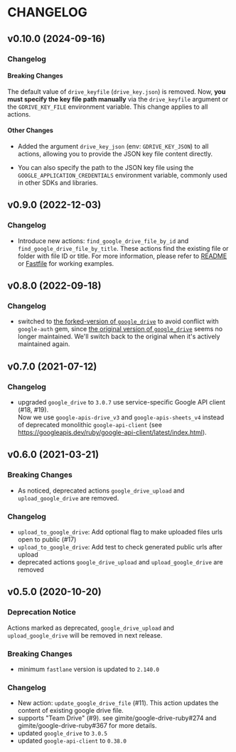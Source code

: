 # CHANGELOG


## v0.10.0 (2024-09-16)

### Changelog

#### Breaking Changes

The default value of `drive_keyfile` (`drive_key.json`) is removed.
Now, **you must specify the key file path manually** via
the `drive_keyfile` argument or the `GDRIVE_KEY_FILE` environment variable.
This change applies to all actions.

#### Other Changes
- Added the argument `drive_key_json` (env: `GDRIVE_KEY_JSON`) to all actions,
  allowing you to provide the JSON key file content directly.

- You can also specify the path to the JSON key file using 
  the `GOOGLE_APPLICATION_CREDENTIALS` environment variable,
  commonly used in other SDKs and libraries.

## v0.9.0 (2022-12-03)

### Changelog

- Introduce new actions: `find_google_drive_file_by_id` and `find_google_drive_file_by_title`. 
  These actions find the existing file or folder with file ID or title.
  For more information, please refer to [README](README.md) or [Fastfile](fastlane/Fastfile) for working examples.

## v0.8.0 (2022-09-18)

### Changelog

- switched to [the forked-version of `google_drive`](https://github.com/bskim45/google-drive-ruby)
  to avoid conflict with `google-auth` gem,
  since [the original version of `google_drive`](https://github.com/gimite/google-drive-ruby)
  seems no longer maintained.
  We'll switch back to the original when it's actively maintained again.

## v0.7.0 (2021-07-12)

### Changelog

- upgraded `google_drive` to `3.0.7` use service-specific Google API client (#18, #19).  
  Now we use `google-apis-drive_v3` and `google-apis-sheets_v4` instead of deprecated monolithic `google-api-client` (see https://googleapis.dev/ruby/google-api-client/latest/index.html).

## v0.6.0 (2021-03-21)

### Breaking Changes

- As noticed, deprecated actions `google_drive_upload` and `upload_google_drive` are removed.

### Changelog

- `upload_to_google_drive`: Add optional flag to make uploaded files urls open to public (#17)
- `upload_to_google_drive`: Add test to check generated public urls after upload 
- deprecated actions `google_drive_upload` and `upload_google_drive` are removed

## v0.5.0 (2020-10-20)

### Deprecation Notice

Actions marked as deprecated, `google_drive_upload` and `upload_google_drive` will be removed in next release.

### Breaking Changes

- minimum `fastlane` version is updated to `2.140.0`

### Changelog

- New action: `update_google_drive_file` (#11). This action updates the content of existing google drive file.
- supports "Team Drive" (#9). see gimite/google-drive-ruby#274 and gimite/google-drive-ruby#367 for more details.
- updated `google_drive` to `3.0.5`
- updated `google-api-client` to `0.38.0`
